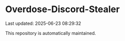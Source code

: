 # Overdose-Discord-Stealer

Last updated: 2025-06-23 08:29:32

This repository is automatically maintained.
